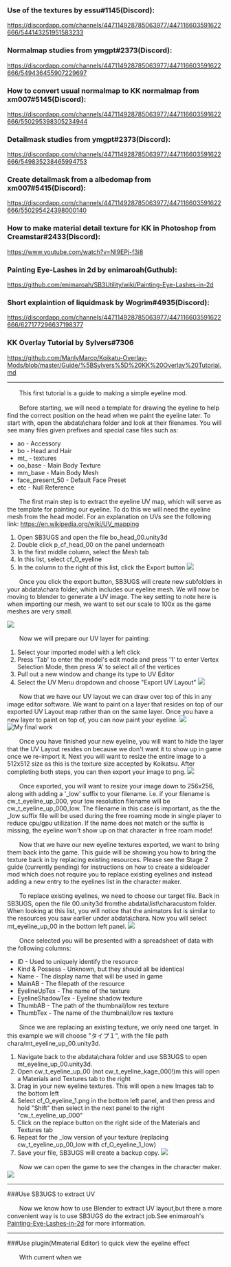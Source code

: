 ### Use of the textures by essu#1145(Discord):

https://discordapp.com/channels/447114928785063977/447116603591622666/544143251951583233

### Normalmap studies from ymgpt#2373(Discord):

https://discordapp.com/channels/447114928785063977/447116603591622666/549436455907229697

### How to convert usual normalmap to KK normalmap from xm007#5145(Discord):

https://discordapp.com/channels/447114928785063977/447116603591622666/550295398305234944

### Detailmask studies from ymgpt#2373(Discord):

https://discordapp.com/channels/447114928785063977/447116603591622666/549835238465994753

### Create detailmask from a albedomap from xm007#5415(Discord):

https://discordapp.com/channels/447114928785063977/447116603591622666/550295424398000140

### How to make material detail texture for KK in Photoshop from Creamstar#2433(Discord):

https://www.youtube.com/watch?v=NI9EPj-f3i8

### Painting Eye-Lashes in 2d by enimaroah(Guthub):

https://github.com/enimaroah/SB3Utility/wiki/Painting-Eye-Lashes-in-2d

### Short explaintion of liquidmask by Wogrim#4935(Discord):

https://discordapp.com/channels/447114928785063977/447116603591622666/627177296637198377

### KK Overlay Tutorial by Sylvers#7306

https://github.com/ManlyMarco/Koikatu-Overlay-Mods/blob/master/Guide/%5BSylvers%5D%20KK%20Overlay%20Tutorial.md

------------

 　　This first tutorial is a guide to making a simple eyeline mod.

　　Before starting, we will need a template for drawing the eyeline to help find the correct position on the head when we paint the eyeline later. To start with, open the abdata\chara folder and look at their filenames. You will see many files given prefixes and special case files such as:

 - ao - Accessory
 - bo - Head and Hair
 - mt_ - textures
 - oo_base - Main Body Texture
 - mm_base - Main Body Mesh
 - face_present_50 - Default Face Preset
 - etc - Null Reference

　　The first main step is to extract the eyeline UV map, which will serve as the template for painting our eyeline. To do this we will need the eyeline mesh from the head model. For an explanation on UVs see the following link: https://en.wikipedia.org/wiki/UV_mapping

 1. Open SB3UGS and open the file bo_head_00.unity3d
 2. Double click p_cf_head_00 on the panel underneath
 3. In the first middle column, select the Mesh tab
 4. In this list, select cf_O_eyeline
 5. In the column to the right of this list, click the Export button
![](https://github.com/xm007/Koikatsu-Modding/blob/master/Image/1/SB3UGS_export_eyeline.gif)

　　Once you click the export button, SB3UGS will create new subfolders in your abdata\chara folder, which includes our eyeline mesh. We will now be moving to blender to generate a UV image. The key setting to note here is when importing our mesh, we want to set our scale to 100x as the game meshes are very small.

![](https://github.com/xm007/Koikatsu-Modding/blob/master/Image/1/scale100.png)

　　Now we will prepare our UV layer for painting:
 1. Select your imported model with a left click
 2. Press 'Tab' to enter the model's edit mode and press '1' to enter Vertex Selection Mode, then press 'A' to select all of the vertices
 3. Pull out a new window and change its type to UV Editor
 4. Select the UV Menu dropdown and choose "Export UV Layout"
![](https://github.com/xm007/Koikatsu-Modding/blob/master/Image/1/blenderUV.gif)

　　Now that we have our UV layout we can draw over top of this in any image editor software. We want to paint on a layer that resides on top of  our exported UV Layout map rather than on the same layer. Once you have a new layer to paint on top of, you can now paint your eyeline.
![](https://github.com/xm007/Koikatsu-Modding/blob/master/Image/1/draweyeline.gif)
![My final work](https://github.com/xm007/Koikatsu-Modding/blob/master/Image/1/GIMPUV.png)

　　Once you have finished your new eyeline, you will want to hide the layer that the UV Layout resides on because we don't want it to show up in game once we re-import it. Next you will want to resize the entire image to a 512x512 size as this is the texture size accepted by Koikatsu. After completing both steps, you can then export your image to png. 
![](https://github.com/xm007/Koikatsu-Modding/blob/master/Image/1/gimpscale.gif)

　　Once exported, you will want to resize your image down to 256x256, along with adding a '_low' suffix to your filename. i.e. if your filename is cw_t_eyeline_up_000, your low resolution filename will be cw_t_eyeline_up_000_low. The filename in this case is important, as the the _low suffix file will be used during the free roaming mode in single player to reduce cpu/gpu utilization. If the name does not match or the suffix is missing, the eyeline won't show up on that character in free roam mode!

　　Now that we have our new eyeline textures exported, we want to bring them back into the game. This guide will be showing you how to bring the texture back in by replacing existing resources. Please see the Stage 2 guide (currently pending) for instructions on how to create a sideloader mod which does not require you to replace existing eyelines and instead adding a new entry to the eyelines list in the character maker.

　　To replace existing eyelines, we need to choose our target file. Back in SB3UGS, open the file 00.unity3d fromthe abdata\list\characustom folder. When looking at this  list, you will notice that the animators list is similar to the resources you saw earlier under abdata\chara. Now you will select mt_eyeline_up_00 in the bottom left panel.
![](https://github.com/xm007/Koikatsu-Modding/blob/master/Image/1/eyelineupSB3UGS.png)

　　Once selected you will be presented with a spreadsheet of data with the following columns:
 - ID - Used to uniquely identify the resource
 - Kind & Possess - Unknown, but they should all be identical
 - Name - The display name that will be used in game
 - MainAB - The filepath of the resource
 - EyelineUpTex - The name of the texture
 - EyelineShadowTex - Eyeline shadow texture
 - ThumbAB - The path of the thumbnail/low res texture
 - ThumbTex - The name of the thumbnail/low res texture

　　Since we are replacing an existing texture, we only need one target. In this example we will choose "タイプ１", with the file path chara/mt_eyeline_up_00.unity3d.

 1. Navigate back to the abdata\chara folder and use SB3UGS to open mt_eyeline_up_00.unity3d.
 2. Open cw_t_eyeline_up_00 (not cw_t_eyeline_kage_000!)m this will open a Materials and Textures tab to the right
 3. Drag in your new eyeline textures. This will open a new Images tab to the bottom left
 4. Select cf_O_eyeline_1.png in the bottom left panel, and then press and hold "Shift" then select in the next panel to the right "cw_t_eyeline_up_000"
 5. Click on the replace button on the right side of the Materials and Textures tab
 6. Repeat for the _low version of your texture (replacing cw_t_eyeline_up_00_low with cf_O_eyeline_1_low)
 7. Save your file, SB3UGS will create a backup copy.
![](https://github.com/xm007/Koikatsu-Modding/blob/master/Image/1/replaceeyeline.gif)

　　Now we can open the game to see the changes in the character maker.
![](https://github.com/xm007/Koikatsu-Modding/blob/master/Image/1/result.png)


------------

###Use SB3UGS to extract UV

　　Now we know how to use Blender to extract UV layout,but there a more convenient way is to use SB3UGS do the extract job.See enimaroah's [Painting-Eye-Lashes-in-2d](https://github.com/enimaroah/SB3Utility/wiki/Painting-Eye-Lashes-in-2d "Painting-Eye-Lashes-in-2d") for more information.

------------

###Use plugin(Mmaterial Editor) to quick view the eyeline effect

　　With current when we 
